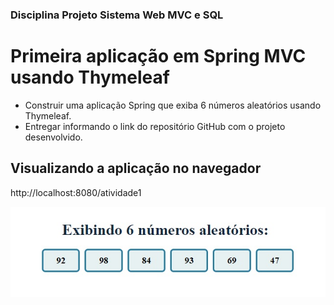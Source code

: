 ### Disciplina Projeto Sistema Web MVC e SQL

# Primeira aplicação em Spring MVC usando Thymeleaf

- Construir uma aplicação Spring que exiba 6 números aleatórios usando Thymeleaf.
- Entregar informando o link do repositório GitHub com o projeto desenvolvido.

## Visualizando a aplicação no navegador

http://localhost:8080/atividade1

<div align="center">
    <img src="img/site.jpg">
</div>